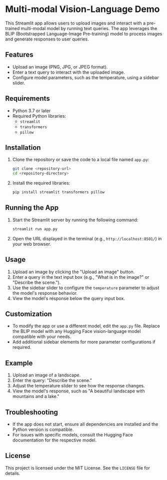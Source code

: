# Multi-modal Vision-Language Demo

This Streamlit app allows users to upload images and interact with a pre-trained multi-modal model by running text queries. The app leverages the BLIP (Bootstrapped Language-Image Pre-training) model to process images and generate responses to user queries.

## Features
- Upload an image (PNG, JPG, or JPEG format).
- Enter a text query to interact with the uploaded image.
- Configure model parameters, such as the temperature, using a sidebar slider.

## Requirements

- Python 3.7 or later
- Required Python libraries:
  - `streamlit`
  - `transformers`
  - `pillow`

## Installation

1. Clone the repository or save the code to a local file named `app.py`:

   ```bash
   git clone <repository-url>
   cd <repository-directory>
   ```

2. Install the required libraries:

   ```bash
   pip install streamlit transformers pillow
   ```

## Running the App

1. Start the Streamlit server by running the following command:

   ```bash
   streamlit run app.py
   ```

2. Open the URL displayed in the terminal (e.g., `http://localhost:8501/`) in your web browser.

## Usage

1. Upload an image by clicking the "Upload an image" button.
2. Enter a query in the text input box (e.g., "What is in the image?" or "Describe the scene.").
3. Use the sidebar slider to configure the `temperature` parameter to adjust the model's response behavior.
4. View the model's response below the query input box.

## Customization

- To modify the app or use a different model, edit the `app.py` file. Replace the BLIP model with any Hugging Face vision-language model compatible with your needs.
- Add additional sidebar elements for more parameter configurations if required.

## Example

1. Upload an image of a landscape.
2. Enter the query: "Describe the scene."
3. Adjust the temperature slider to see how the response changes.
4. View the model's response, such as "A beautiful landscape with mountains and a lake."

## Troubleshooting

- If the app does not start, ensure all dependencies are installed and the Python version is compatible.
- For issues with specific models, consult the Hugging Face documentation for the respective model.

## License

This project is licensed under the MIT License. See the `LICENSE` file for details.

